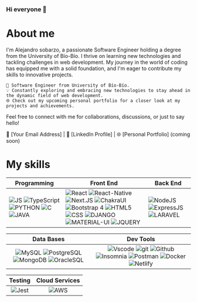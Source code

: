 ### Hi everyone 👋

# About me 
I'm Alejandro sobarzo, a passionate Software Engineer holding a degree from the University of Bío-Bío. I thrive on learning new technologies and tackling challenges in web development. My journey in the world of coding has equipped me with a solid foundation, and I'm eager to contribute my skills to innovative projects.

    🚀 Software Engineer from University of Bío-Bío.
    💡 Constantly exploring and embracing new technologies to stay ahead in the dynamic field of web development.
    🌐 Check out my upcoming personal portfolio for a closer look at my projects and achievements.

Feel free to connect with me for collaborations, discussions, or just to say hello!

📧 [Your Email Address] | 💼 [LinkedIn Profile] | 🌐 [Personal Portfolio] (coming soon)

# My skills
| **Programming** |**Front End** |**Back End**|
|---|---|---|
|![JS](https://img.shields.io/badge/JavaScript-323330?style=for-the-badge&logo=javascript&logoColor=F7DF1E) ![TypeScript](https://img.shields.io/badge/typescript-%23007ACC.svg?style=for-the-badge&logo=typescript&logoColor=white)  ![PYTHON](https://img.shields.io/badge/Python-3776AB?style=for-the-badge&logo=python&logoColor=white) ![C](https://img.shields.io/badge/C-00599C?style=for-the-badge&logo=c&logoColor=white) ![JAVA](https://img.shields.io/badge/Java-ED8B00?style=for-the-badge&logo=openjdk&logoColor=white)| ![React](https://img.shields.io/badge/React-20232A?style=for-the-badge&logo=react&logoColor=61DAFB) ![React-Native](https://img.shields.io/badge/React_Native-20232A?style=for-the-badge&logo=react&logoColor=61DAFB) ![Next.JS](https://img.shields.io/badge/Next.JS-20232A?style=for-the-badge&logo=Next.JS&logoColor=white) ![ChakraUI](https://img.shields.io/badge/Chakra%20UI-1A202C?style=for-the-badge&logo=ChakraUI&logoColor=319795) ![Bootstrap 4](https://img.shields.io/badge/Bootstrap_4-purple?style=for-the-badge&logo=bootstrap&logoColor=white) ![HTML5](https://img.shields.io/badge/HTML5-E34F26?style=for-the-badge&logo=html5&logoColor=white) ![CSS](https://img.shields.io/badge/CSS3-1572B6?style=for-the-badge&logo=css3&logoColor=white) ![DJANGO](https://img.shields.io/badge/Django-092E20?style=for-the-badge&logo=django&logoColor=white) ![MATERIAL-UI](https://img.shields.io/badge/Material--UI-0081CB?style=for-the-badge&logo=material-ui&logoColor=white) ![JQUERY](https://img.shields.io/badge/jQuery-0769AD?style=for-the-badge&logo=jquery&logoColor=white) | ![NodeJS](https://img.shields.io/badge/Node.js-339933?style=for-the-badge&logo=nodedotjs&logoColor=white) ![ExpressJS](https://img.shields.io/badge/Express.js-000000?style=for-the-badge&logo=express&logoColor=white) ![LARAVEL](https://img.shields.io/badge/Laravel-FF2D20?style=for-the-badge&logo=laravel&logoColor=white)|

| **Data Bases** | **Dev Tools** |
| :---: | :---: |
|![MySQL](	https://img.shields.io/badge/MySQL-005C84?style=for-the-badge&logo=mysql&logoColor=white) ![PostgreSQL](https://img.shields.io/badge/PostgreSQL-316192?style=for-the-badge&logo=postgresql&logoColor=white) ![MongoDB](https://img.shields.io/badge/MongoDB-4EA94B?style=for-the-badge&logo=mongodb&logoColor=white) ![OracleSQL](https://img.shields.io/badge/OracleSQL-orange?style=for-the-badge&logo=Oracle&logoColor=white) | ![Vscode](https://img.shields.io/badge/VSCode-0078D4?style=for-the-badge&logo=visual%20studio%20code&logoColor=white) ![git](	https://img.shields.io/badge/GIT-E44C30?style=for-the-badge&logo=git&logoColor=white) ![Github](https://img.shields.io/badge/Github-black?style=for-the-badge&logo=Github&logoColor=white) ![Insomnia](https://img.shields.io/badge/Insomnia-4000BF?style=for-the-badge&logo=Insomnia&logoColor=white) ![Postman](https://img.shields.io/badge/Postman-orange?style=for-the-badge&logo=Postman&logoColor=white) ![Docker](https://img.shields.io/badge/Docker-blue?style=for-the-badge&logo=Docker&logoColor=white) ![Netlify](https://img.shields.io/badge/Netlify-00C7B7?style=for-the-badge&logo=netlify&logoColor=white) 

| **Testing** | **Cloud Services** |
| :---: | :---: |
| ![Jest](https://img.shields.io/badge/Jest-red?style=for-the-badge&logo=jest&logoColor=white)| ![AWS](https://img.shields.io/badge/Amazon_Web_Services-232F3E?style=for-the-badge&logo=AmazonAWS&logoColor=FF9900)|


